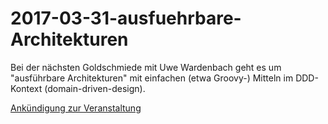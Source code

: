 # 2017-03-31-ausfuehrbare-Architekturen

Bei der nächsten Goldschmiede mit Uwe Wardenbach geht es um "ausführbare Architekturen" mit einfachen (etwa Groovy-) Mitteln im DDD-Kontext (domain-driven-design).

[Ankündigung zur Veranstaltung](https://www.anderscore.com/news-detail/101-goldschmiede-anderscore/)

